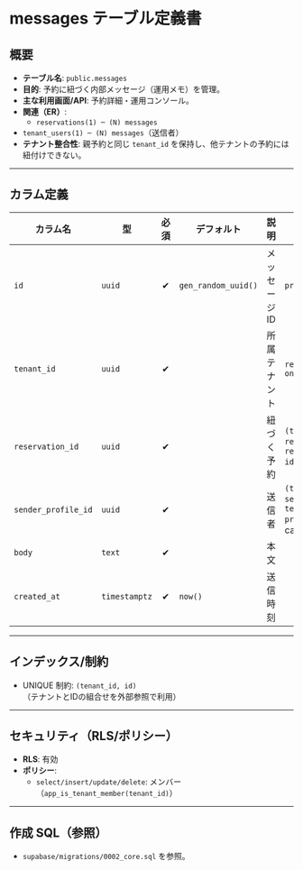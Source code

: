 # messages テーブル定義書

## 概要
- **テーブル名**: `public.messages`
- **目的**: 予約に紐づく内部メッセージ（運用メモ）を管理。
- **主な利用画面/API**: 予約詳細・運用コンソール。
- **関連（ER）**:
  - `reservations(1) ─ (N) messages`
- `tenant_users(1) ─ (N) messages`（送信者）
- **テナント整合性**: 親予約と同じ `tenant_id` を保持し、他テナントの予約には紐付けできない。

---

## カラム定義

| カラム名 | 型 | 必須 | デフォルト | 説明 | 制約 |
| --- | --- | :-: | --- | --- | --- |
| `id` | `uuid` | ✔︎ | `gen_random_uuid()` | メッセージID | `primary key` |
| `tenant_id` | `uuid` | ✔︎ |  | 所属テナント | `references tenants(id) on delete cascade` |
| `reservation_id` | `uuid` | ✔︎ |  | 紐づく予約 | `(tenant_id, reservation_id)` → `reservations(tenant_id, id)` on delete cascade |
| `sender_profile_id` | `uuid` | ✔︎ |  | 送信者 | `(tenant_id, sender_profile_id)` → `tenant_users(tenant_id, profile_id)` on delete cascade |
| `body` | `text` | ✔︎ |  | 本文 |  |
| `created_at` | `timestamptz` | ✔︎ | `now()` | 送信時刻 |  |

---

## インデックス/制約
- UNIQUE 制約: `(tenant_id, id)`（テナントとIDの組合せを外部参照で利用）

---

## セキュリティ（RLS/ポリシー）
- **RLS**: 有効
- **ポリシー**:
  - `select/insert/update/delete`: メンバー（`app_is_tenant_member(tenant_id)`）

---

## 作成 SQL（参照）
- `supabase/migrations/0002_core.sql` を参照。
